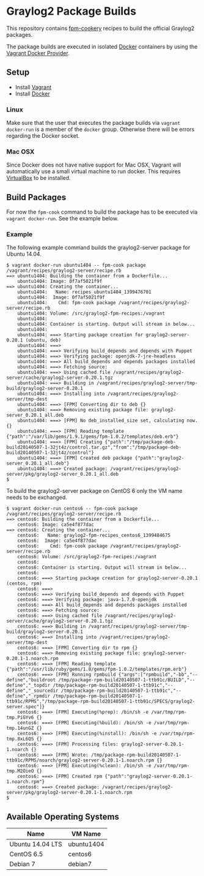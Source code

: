 Graylog2 Package Builds
=======================

This repository contains [fpm-cookery][fpm-cookery] recipes to build the
official Graylog2 packages.

The package builds are executed in isolated [Docker][docker] containers by
using the [Vagrant Docker Provider][vagrant-docker].

## Setup

* Install [Vagrant][vagrant]
* Install [Docker][docker]

### Linux

Make sure that the user that executes the package builds via
`vagrant docker-run` is a member of the `docker` group. Otherwise there will
be errors regarding the Docker socket.

### Mac OSX

Since Docker does not have native support for Mac OSX, Vagrant will
automatically use a small virtual machine to run docker. This requires
[VirtualBox][virtualbox] to be installed.

## Build Packages

For now the `fpm-cook` command to build the package has to be executed via
`vagrant docker-run`. See the example below.

### Example

The following example command builds the graylog2-server package for Ubuntu
14.04.

```
$ vagrant docker-run ubuntu1404 -- fpm-cook package /vagrant/recipes/graylog2-server/recipe.rb
==> ubuntu1404: Building the container from a Dockerfile...
    ubuntu1404: Image: 0f7af5021f9f
==> ubuntu1404: Creating the container...
    ubuntu1404:   Name: recipes_ubuntu1404_1399476701
    ubuntu1404:  Image: 0f7af5021f9f
    ubuntu1404:    Cmd: fpm-cook package /vagrant/recipes/graylog2-server/recipe.rb
    ubuntu1404: Volume: /src/graylog2-fpm-recipes:/vagrant
    ubuntu1404:
    ubuntu1404: Container is starting. Output will stream in below...
    ubuntu1404:
    ubuntu1404: ===> Starting package creation for graylog2-server-0.20.1 (ubuntu, deb)
    ubuntu1404: ===>
    ubuntu1404: ===> Verifying build_depends and depends with Puppet
    ubuntu1404: ===> Verifying package: openjdk-7-jre-headless
    ubuntu1404: ===> All build_depends and depends packages installed
    ubuntu1404: ===> Fetching source:
    ubuntu1404: ===> Using cached file /vagrant/recipes/graylog2-server/cache/graylog2-server-0.20.1.tgz
    ubuntu1404: ===> Building in /vagrant/recipes/graylog2-server/tmp-build/graylog2-server-0.20.1
    ubuntu1404: ===> Installing into /vagrant/recipes/graylog2-server/tmp-dest
    ubuntu1404: ===> [FPM] Converting dir to deb {}
    ubuntu1404: ===> Removing existing package file: graylog2-server_0.20.1_all.deb
    ubuntu1404: ===> [FPM] No deb_installed_size set, calculating now. {}
    ubuntu1404: ===> [FPM] Reading template {"path":"/var/lib/gems/1.9.1/gems/fpm-1.0.2/templates/deb.erb"}
    ubuntu1404: ===> [FPM] Creating {"path":"/tmp/package-deb-build20140507-1-32jt4z/control.tar.gz","from":"/tmp/package-deb-build20140507-1-32jt4z/control"}
    ubuntu1404: ===> [FPM] Created deb package {"path":"graylog2-server_0.20.1_all.deb"}
    ubuntu1404: ===> Created package: /vagrant/recipes/graylog2-server/pkg/graylog2-server_0.20.1_all.deb
$
```

To build the graylog2-server package on CentOS 6 only the VM name needs to
be exchanged.

```
$ vagrant docker-run centos6 -- fpm-cook package /vagrant/recipes/graylog2-server/recipe.rb
==> centos6: Building the container from a Dockerfile...
    centos6: Image: ca5e4f877dac
==> centos6: Creating the container...
    centos6:   Name: graylog2-fpm-recipes_centos6_1399484675
    centos6:  Image: ca5e4f877dac
    centos6:    Cmd: fpm-cook package /vagrant/recipes/graylog2-server/recipe.rb
    centos6: Volume: /src/graylog2-fpm-recipes:/vagrant
    centos6:
    centos6: Container is starting. Output will stream in below...
    centos6:
    centos6: ===> Starting package creation for graylog2-server-0.20.1 (centos, rpm)
    centos6: ===>
    centos6: ===> Verifying build_depends and depends with Puppet
    centos6: ===> Verifying package: java-1.7.0-openjdk
    centos6: ===> All build_depends and depends packages installed
    centos6: ===> Fetching source:
    centos6: ===> Using cached file /vagrant/recipes/graylog2-server/cache/graylog2-server-0.20.1.tgz
    centos6: ===> Building in /vagrant/recipes/graylog2-server/tmp-build/graylog2-server-0.20.1
    centos6: ===> Installing into /vagrant/recipes/graylog2-server/tmp-dest
    centos6: ===> [FPM] Converting dir to rpm {}
    centos6: ===> Removing existing package file: graylog2-server-0.20.1-1.noarch.rpm
    centos6: ===> [FPM] Reading template {"path":"/usr/lib/ruby/gems/1.8/gems/fpm-1.0.2/templates/rpm.erb"}
    centos6: ===> [FPM] Running rpmbuild {"args":["rpmbuild","-bb","--define","buildroot /tmp/package-rpm-build20140507-1-ttb91c/BUILD","--define","_topdir /tmp/package-rpm-build20140507-1-ttb91c","--define","_sourcedir /tmp/package-rpm-build20140507-1-ttb91c","--define","_rpmdir /tmp/package-rpm-build20140507-1-ttb91c/RPMS","/tmp/package-rpm-build20140507-1-ttb91c/SPECS/graylog2-server.spec"]}
    centos6: ===> [FPM] Executing(%prep): /bin/sh -e /var/tmp/rpm-tmp.PiGYv6 {}
    centos6: ===> [FPM] Executing(%build): /bin/sh -e /var/tmp/rpm-tmp.14unGZ {}
    centos6: ===> [FPM] Executing(%install): /bin/sh -e /var/tmp/rpm-tmp.8xL6QS {}
    centos6: ===> [FPM] Processing files: graylog2-server-0.20.1-1.noarch {}
    centos6: ===> [FPM] Wrote: /tmp/package-rpm-build20140507-1-ttb91c/RPMS/noarch/graylog2-server-0.20.1-1.noarch.rpm {}
    centos6: ===> [FPM] Executing(%clean): /bin/sh -e /var/tmp/rpm-tmp.M2OieO {}
    centos6: ===> [FPM] Created rpm {"path":"graylog2-server-0.20.1-1.noarch.rpm"}
    centos6: ===> Created package: /vagrant/recipes/graylog2-server/pkg/graylog2-server-0.20.1-1.noarch.rpm
$
```

## Available Operating Systems

| Name             | VM Name    |
|------------------|------------|
| Ubuntu 14.04 LTS | ubuntu1404 |
| CentOS 6.5       | centos6    |
| Debian 7         | debian7    |



[fpm-cookery]: https://github.com/bernd/fpm-cookery
[vagrant]: http://www.vagrantup.com/
[vagrant-docker]: http://docs.vagrantup.com/v2/docker/index.html
[docker]: http://docker.io/
[virtualbox]: https://www.virtualbox.org/
